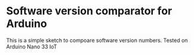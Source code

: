 # Software version comparator for Arduino
 This is a simple sketch to compoare software version numbers. Tested on Arduino Nano 33 IoT
